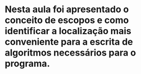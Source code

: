 # Nesta aula foi apresentado o conceito de escopos e como identificar a localização mais conveniente para a escrita de algoritmos necessários para o programa.